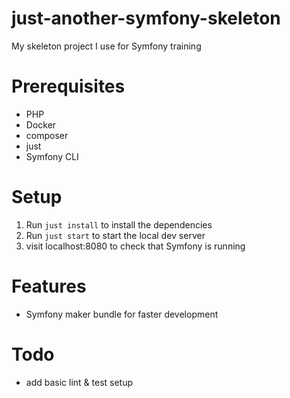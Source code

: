 # just-another-symfony-skeleton
My skeleton project I use for Symfony training

# Prerequisites
- PHP
- Docker
- composer
- just
- Symfony CLI

# Setup
1. Run `just install` to install the dependencies
2. Run `just start` to start the local dev server
3. visit localhost:8080 to check that Symfony is running

# Features
- Symfony maker bundle for faster development

# Todo
- add basic lint & test setup
